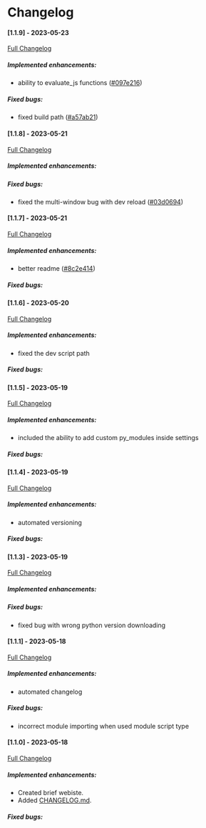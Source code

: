 # Changelog
#### [1.1.9] - 2023-05-23

[Full Changelog](https://github.com/Borecjeborec1/Pequena/commits/main)

##### Implemented enhancements:
-  ability to evaluate_js functions ([#097e216](https://github.com/Borecjeborec1/Pequena/commit/097e216ad9be8a0cf34e6fa744f484876fcc0fb3)) 

##### Fixed bugs:
-  fixed build path ([#a57ab21](https://github.com/Borecjeborec1/Pequena/commit/a57ab21370eed263905997521b40623a4cbfdf4a))

#### [1.1.8] - 2023-05-21
[Full Changelog](https://github.com/Borecjeborec1/Pequena/commits/main)

##### Implemented enhancements:

##### Fixed bugs:
-  fixed the multi-window bug with dev reload ([#03d0694](https://github.com/Borecjeborec1/Pequena/commit/03d0694d901cc0c6891be47c1cc7b42be8d9c705))

#### [1.1.7] - 2023-05-21

[Full Changelog](https://github.com/Borecjeborec1/Pequena/commits/main)

##### Implemented enhancements:
-  better readme ([#8c2e414](https://github.com/Borecjeborec1/Pequena/commit/8c2e414c44853d37b18023002ddc349aaf35ec5f)) 

##### Fixed bugs:

#### [1.1.6] - 2023-05-20

[Full Changelog](https://github.com/Borecjeborec1/Pequena/commits/main)

##### Implemented enhancements:
- fixed the dev script path

##### Fixed bugs:

#### [1.1.5] - 2023-05-19

[Full Changelog](https://github.com/Borecjeborec1/Pequena/commits/main)

##### Implemented enhancements:
- included the ability to add custom py_modules inside settings 

##### Fixed bugs:

#### [1.1.4] - 2023-05-19

[Full Changelog](https://github.com/Borecjeborec1/Pequena/commits/main)

##### Implemented enhancements:
- automated versioning 

##### Fixed bugs:

#### [1.1.3] - 2023-05-19
[Full Changelog](https://github.com/Borecjeborec1/Pequena/commits/main)

##### Implemented enhancements:

##### Fixed bugs:
- fixed bug with wrong python version downloading 

#### [1.1.1] - 2023-05-18

[Full Changelog](https://github.com/Borecjeborec1/Pequena/commits/main)

##### Implemented enhancements:
- automated changelog 

##### Fixed bugs:
- incorrect module importing when used module script type 


#### [1.1.0] - 2023-05-18

[Full Changelog](https://github.com/Borecjeborec1/Pequena/commits/main)

##### Implemented enhancements:

- Created brief webiste.
- Added [CHANGELOG.md](https://github.com/Borecjeborec1/Pequena/CHANGELOG.md).

##### Fixed bugs:
